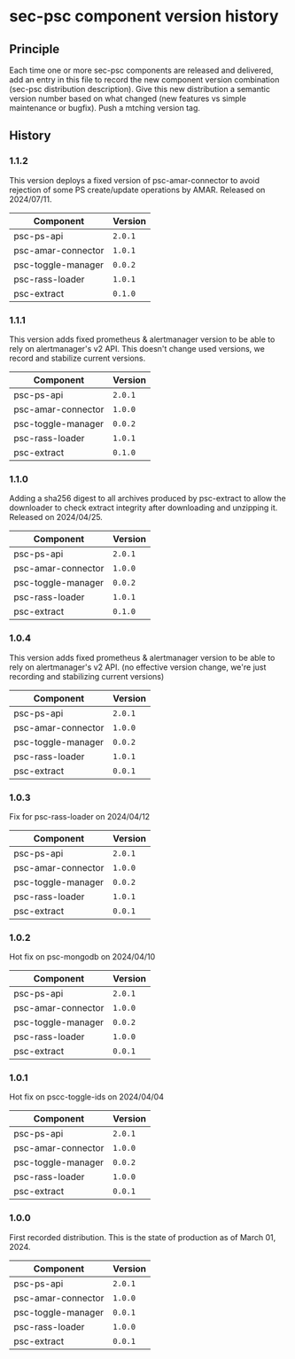 # sec-psc component version history

## Principle

Each time one or more sec-psc components are released and delivered, add an entry in this file to record
the new component version combination (sec-psc distribution description).
Give this new distribution a semantic version number based on what changed (new features vs simple maintenance or bugfix). Push a mtching version tag.

## History

### 1.1.2

This version deploys a fixed version of psc-amar-connector to avoid rejection of some PS create/update operations by AMAR. Released on 2024/07/11.

|Component|Version|
|---------|-------|
|psc-ps-api|`2.0.1`|
|psc-amar-connector|`1.0.1`|
|psc-toggle-manager|`0.0.2`|
|psc-rass-loader|`1.0.1`|
|psc-extract|`0.1.0`|


### 1.1.1

This version adds fixed prometheus & alertmanager version to be able to rely on alertmanager's v2 API.
This doesn't change used versions, we record and stabilize current versions.

|Component|Version|
|---------|-------|
|psc-ps-api|`2.0.1`|
|psc-amar-connector|`1.0.0`|
|psc-toggle-manager|`0.0.2`|
|psc-rass-loader|`1.0.1`|
|psc-extract|`0.1.0`|

### 1.1.0

Adding a sha256 digest to all archives produced by psc-extract to allow the downloader
to check extract integrity after downloading and unzipping it. Released on 2024/04/25.


|Component|Version|
|---------|-------|
|psc-ps-api|`2.0.1`|
|psc-amar-connector|`1.0.0`|
|psc-toggle-manager|`0.0.2`|
|psc-rass-loader|`1.0.1`|
|psc-extract|`0.1.0`|

### 1.0.4

This version adds fixed prometheus & alertmanager version to be able to rely on alertmanager's v2 API.
(no effective version change, we're just recording and stabilizing current versions)

|Component|Version|
|---------|-------|
|psc-ps-api|`2.0.1`|
|psc-amar-connector|`1.0.0`|
|psc-toggle-manager|`0.0.2`|
|psc-rass-loader|`1.0.1`|
|psc-extract|`0.0.1`|


### 1.0.3

Fix for psc-rass-loader on 2024/04/12

|Component|Version|
|---------|-------|
|psc-ps-api|`2.0.1`|
|psc-amar-connector|`1.0.0`|
|psc-toggle-manager|`0.0.2`|
|psc-rass-loader|`1.0.1`|
|psc-extract|`0.0.1`|


### 1.0.2

Hot fix on psc-mongodb on 2024/04/10

|Component|Version|
|---------|-------|
|psc-ps-api|`2.0.1`|
|psc-amar-connector|`1.0.0`|
|psc-toggle-manager|`0.0.2`|
|psc-rass-loader|`1.0.0`|
|psc-extract|`0.0.1`|

### 1.0.1

Hot fix on pscc-toggle-ids on 2024/04/04

|Component|Version|
|---------|-------|
|psc-ps-api|`2.0.1`|
|psc-amar-connector|`1.0.0`|
|psc-toggle-manager|`0.0.2`|
|psc-rass-loader|`1.0.0`|
|psc-extract|`0.0.1`|

### 1.0.0

First recorded distribution. This is the state of production as of March 01, 2024.

|Component|Version|
|---------|-------|
|psc-ps-api|`2.0.1`|
|psc-amar-connector|`1.0.0`|
|psc-toggle-manager|`0.0.1`|
|psc-rass-loader|`1.0.0`|
|psc-extract|`0.0.1`|

